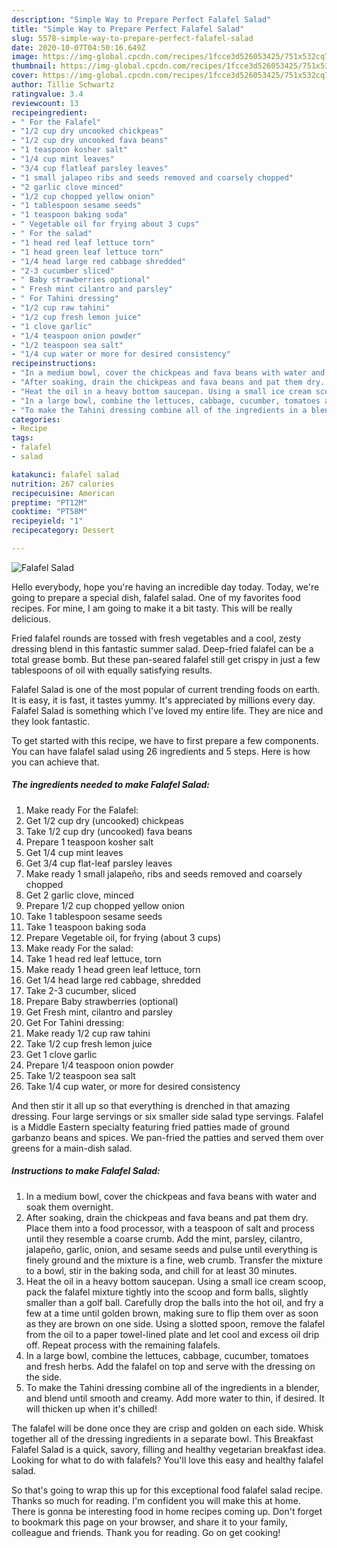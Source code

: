 ```yaml
---
description: "Simple Way to Prepare Perfect Falafel Salad"
title: "Simple Way to Prepare Perfect Falafel Salad"
slug: 5578-simple-way-to-prepare-perfect-falafel-salad
date: 2020-10-07T04:50:16.649Z
image: https://img-global.cpcdn.com/recipes/1fcce3d526053425/751x532cq70/falafel-salad-recipe-main-photo.jpg
thumbnail: https://img-global.cpcdn.com/recipes/1fcce3d526053425/751x532cq70/falafel-salad-recipe-main-photo.jpg
cover: https://img-global.cpcdn.com/recipes/1fcce3d526053425/751x532cq70/falafel-salad-recipe-main-photo.jpg
author: Tillie Schwartz
ratingvalue: 3.4
reviewcount: 13
recipeingredient:
- " For the Falafel"
- "1/2 cup dry uncooked chickpeas"
- "1/2 cup dry uncooked fava beans"
- "1 teaspoon kosher salt"
- "1/4 cup mint leaves"
- "3/4 cup flatleaf parsley leaves"
- "1 small jalapeo ribs and seeds removed and coarsely chopped"
- "2 garlic clove minced"
- "1/2 cup chopped yellow onion"
- "1 tablespoon sesame seeds"
- "1 teaspoon baking soda"
- " Vegetable oil for frying about 3 cups"
- " For the salad"
- "1 head red leaf lettuce torn"
- "1 head green leaf lettuce torn"
- "1/4 head large red cabbage shredded"
- "2-3 cucumber sliced"
- " Baby strawberries optional"
- " Fresh mint cilantro and parsley"
- " For Tahini dressing"
- "1/2 cup raw tahini"
- "1/2 cup fresh lemon juice"
- "1 clove garlic"
- "1/4 teaspoon onion powder"
- "1/2 teaspoon sea salt"
- "1/4 cup water or more for desired consistency"
recipeinstructions:
- "In a medium bowl, cover the chickpeas and fava beans with water and soak them overnight."
- "After soaking, drain the chickpeas and fava beans and pat them dry. Place them into a food processor, with a teaspoon of salt and process until they resemble a coarse crumb. Add the mint, parsley, cilantro, jalapeño, garlic, onion, and sesame seeds and pulse until everything is finely ground and the mixture is a fine, web crumb. Transfer the mixture to a bowl, stir in the baking soda, and chill for at least 30 minutes."
- "Heat the oil in a heavy bottom saucepan. Using a small ice cream scoop, pack the falafel mixture tightly into the scoop and form balls, slightly smaller than a golf ball. Carefully drop the balls into the hot oil, and fry a few at a time until golden brown, making sure to flip them over as soon as they are brown on one side. Using a slotted spoon, remove the falafel from the oil to a paper towel-lined plate and let cool and excess oil drip off. Repeat process with the remaining falafels."
- "In a large bowl, combine the lettuces, cabbage, cucumber, tomatoes and fresh herbs. Add the falafel on top and serve with the dressing on the side."
- "To make the Tahini dressing combine all of the ingredients in a blender, and blend until smooth and creamy. Add more water to thin, if desired. It will thicken up when it&#39;s chilled!"
categories:
- Recipe
tags:
- falafel
- salad

katakunci: falafel salad 
nutrition: 267 calories
recipecuisine: American
preptime: "PT12M"
cooktime: "PT58M"
recipeyield: "1"
recipecategory: Dessert

---
```



![Falafel Salad](https://img-global.cpcdn.com/recipes/1fcce3d526053425/751x532cq70/falafel-salad-recipe-main-photo.jpg)

Hello everybody, hope you're having an incredible day today. Today, we're going to prepare a special dish, falafel salad. One of my favorites food recipes. For mine, I am going to make it a bit tasty. This will be really delicious.

Fried falafel rounds are tossed with fresh vegetables and a cool, zesty dressing blend in this fantastic summer salad. Deep-fried falafel can be a total grease bomb. But these pan-seared falafel still get crispy in just a few tablespoons of oil with equally satisfying results.

Falafel Salad is one of the most popular of current trending foods on earth. It is easy, it is fast, it tastes yummy. It's appreciated by millions every day. Falafel Salad is something which I've loved my entire life. They are nice and they look fantastic.


To get started with this recipe, we have to first prepare a few components. You can have falafel salad using 26 ingredients and 5 steps. Here is how you can achieve that.

<!--inarticleads1-->

##### The ingredients needed to make Falafel Salad:

1. Make ready  For the Falafel:
1. Get 1/2 cup dry (uncooked) chickpeas
1. Take 1/2 cup dry (uncooked) fava beans
1. Prepare 1 teaspoon kosher salt
1. Get 1/4 cup mint leaves
1. Get 3/4 cup flat-leaf parsley leaves
1. Make ready 1 small jalapeño, ribs and seeds removed and coarsely chopped
1. Get 2 garlic clove, minced
1. Prepare 1/2 cup chopped yellow onion
1. Take 1 tablespoon sesame seeds
1. Take 1 teaspoon baking soda
1. Prepare  Vegetable oil, for frying (about 3 cups)
1. Make ready  For the salad:
1. Take 1 head red leaf lettuce, torn
1. Make ready 1 head green leaf lettuce, torn
1. Get 1/4 head large red cabbage, shredded
1. Take 2-3 cucumber, sliced
1. Prepare  Baby strawberries (optional)
1. Get  Fresh mint, cilantro and parsley
1. Get  For Tahini dressing:
1. Make ready 1/2 cup raw tahini
1. Take 1/2 cup fresh lemon juice
1. Get 1 clove garlic
1. Prepare 1/4 teaspoon onion powder
1. Take 1/2 teaspoon sea salt
1. Take 1/4 cup water, or more for desired consistency


And then stir it all up so that everything is drenched in that amazing dressing. Four large servings or six smaller side salad type servings. Falafel is a Middle Eastern specialty featuring fried patties made of ground garbanzo beans and spices. We pan-fried the patties and served them over greens for a main-dish salad. 

<!--inarticleads2-->

##### Instructions to make Falafel Salad:

1. In a medium bowl, cover the chickpeas and fava beans with water and soak them overnight.
1. After soaking, drain the chickpeas and fava beans and pat them dry. Place them into a food processor, with a teaspoon of salt and process until they resemble a coarse crumb. Add the mint, parsley, cilantro, jalapeño, garlic, onion, and sesame seeds and pulse until everything is finely ground and the mixture is a fine, web crumb. Transfer the mixture to a bowl, stir in the baking soda, and chill for at least 30 minutes.
1. Heat the oil in a heavy bottom saucepan. Using a small ice cream scoop, pack the falafel mixture tightly into the scoop and form balls, slightly smaller than a golf ball. Carefully drop the balls into the hot oil, and fry a few at a time until golden brown, making sure to flip them over as soon as they are brown on one side. Using a slotted spoon, remove the falafel from the oil to a paper towel-lined plate and let cool and excess oil drip off. Repeat process with the remaining falafels.
1. In a large bowl, combine the lettuces, cabbage, cucumber, tomatoes and fresh herbs. Add the falafel on top and serve with the dressing on the side.
1. To make the Tahini dressing combine all of the ingredients in a blender, and blend until smooth and creamy. Add more water to thin, if desired. It will thicken up when it&#39;s chilled!


The falafel will be done once they are crisp and golden on each side. Whisk together all of the dressing ingredients in a separate bowl. This Breakfast Falafel Salad is a quick, savory, filling and healthy vegetarian breakfast idea. Looking for what to do with falafels? You&#39;ll love this easy and healthy falafel salad. 

So that's going to wrap this up for this exceptional food falafel salad recipe. Thanks so much for reading. I'm confident you will make this at home. There is gonna be interesting food in home recipes coming up. Don't forget to bookmark this page on your browser, and share it to your family, colleague and friends. Thank you for reading. Go on get cooking!

